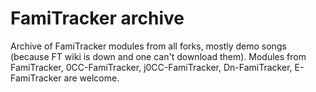 # FamiTracker archive
 Archive of FamiTracker modules from all forks, mostly demo songs (because FT wiki is down and one can't download them). Modules from FamiTracker, 0CC-FamiTracker, j0CC-FamiTracker, Dn-FamiTracker, E-FamiTracker are welcome.

